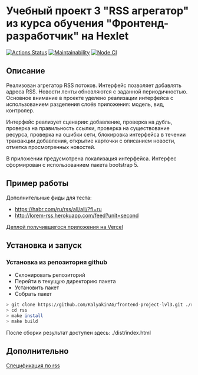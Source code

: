 # Учебный проект 3 "RSS агрегатор" из курса обучения "Фронтенд-разработчик" на Hexlet

[![Actions Status](https://github.com/KalyakinAG/frontend-project-lvl3/workflows/hexlet-check/badge.svg)](https://github.com/KalyakinAG/frontend-project-lvl3/actions)
[![Maintainability](https://api.codeclimate.com/v1/badges/94dbf1ba46e8c03efc70/maintainability)](https://codeclimate.com/github/KalyakinAG/frontend-project-lvl3/maintainability)
[![Node CI](https://github.com/KalyakinAG/frontend-project-lvl3/workflows/Node%20CI/badge.svg)](https://github.com/KalyakinAG/frontend-project-lvl3/actions)

## Описание

Реализован агрегатор RSS потоков. Интерфейс позволяет добавлять адреса RSS. Новости ленты обновляются с заданной периодичностью.
Основное внимание в проекте уделено реализации интерфейса с использованием разделения слоёв приложения: модель, вид, контролер.

Интерфейс реализует сценарии: добавление, проверка на дубль, проверка на правильность ссылки, проверка на существование ресурса, проверка на ошибки сети, блокировка интерфейса в течении транзакции добавления, открытие карточки с описанием новости, отметка просмотренных новостей.

В приложении предусмотрена локализация интерфейса. Интерфес сформирован с использованием пакета bootstrap 5.

## Пример работы

Дополнительные фиды для теста:

- https://habr.com/ru/rss/all/all/?fl=ru
- http://lorem-rss.herokuapp.com/feed?unit=second

[Деплой получившегося приложения на Vercel](https://frontend-project-lvl3-beta-lovat.vercel.app/)

## Установка и запуск

### Установка из репозитория github

- Склонировать репозиторий
- Перейти в текущую директорию пакета
- Установить пакет
- Собрать пакет

```bash
> git clone https://github.com/KalyakinAG/frontend-project-lvl3.git ./rss
> cd rss
> make install
> make build
```

После сборки результат доступен здесь: ./dist/index.html

## Дополнительно

[Спецификация по rss](https://validator.w3.org/feed/docs/rss2.html#ltguidgtSubelementOfLtitemgt)

